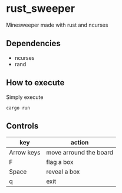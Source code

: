 # rust_sweeper
Minesweeper made with rust and ncurses

## Dependencies
- ncurses
- rand

## How to execute

Simply execute
```
cargo run
```

## Controls

|key|action|
|---|---|
|Arrow keys|move arround the board|
|F|flag a box|
|Space|reveal a box|
|q|exit|
